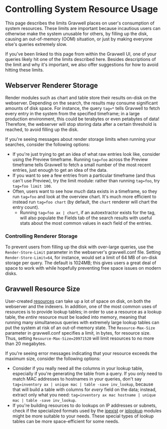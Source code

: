 # Controlling System Resource Usage

This page describes the limits Gravwell places on user's consumption of system resources. These limits are important because incautious users can otherwise make the system unusable for others, by filling up the disk, causing an out-of-memory (OOM) situation, or just by making everyone else's queries extremely slow.

If you've been linked to this page from within the Gravwell UI, one of your queries likely hit one of the limits described here. Besides descriptions of the limit and why it's important, we also offer suggestions for how to avoid hitting these limits.

## Webserver Renderer Storage

Render modules such as chart and table store their results on-disk on the webserver. Depending on the search, the results may consume significant amounts of disk space. For instance, the query `tag=*` tells Gravwell to fetch every entry in the system from the specified timeframe; in a large production environment, this could be terabytes or even petabytes of data! Therefore, the webserver will stop storing data after a certain threshold is reached, to avoid filling up the disk.

If you're seeing messages about render storage limits when running your searches, consider the following options:

* If you're just trying to get an idea of what raw entries look like, consider using the Preview timeframe. Running `tag=foo` across the Preview timeframe tells Gravwell to fetch a small number of the most recent entries, just enough to get an idea of the data.
* If you want to see a few entries from a particular timeframe (and thus can't use Preview), try the limit module: rather than running `tag=foo`, try `tag=foo limit 100`.
* Often, users want to see how *much* data exists in a timeframe, so they run `tag=foo` and look at the overview chart. It's much more efficient to instead run `tag=foo chart` (by default, the `chart` renderer will chart the entry count).
  - Running `tag=foo ax | chart`, if an autoextractor exists for the tag, will also populate the Fields tab of the search results with useful stats about the most common values in each field of the entries.

### Controlling Renderer Storage

To prevent users from filling up the disk with over-large queries, use the `Render-Store-Limit` parameter in the webserver's gravwell.conf file. Setting `Render-Store-Limit=64`, for instance, would set a limit of 64 MB of on-disk storage per query. The default is 1024MB; this gives users a great deal of space to work with while hopefully preventing free space issues on modern disks.

## Gravwell Resource Size

User-created [resources](/resources/resources) can take up a lot of space on disk, on both the webserver and the indexers. In addition, one of the most common uses of resources is to provide lookup tables; in order to use a resource as a lookup table, the *entire* resource must be loaded into memory, meaning that running many simultaneous queries with extremely large lookup tables can put the system at risk of an out-of-memory state. The `Resource-Max-Size` parameter in gravwell.conf specifies a limit, in bytes, for resource size. Thus, setting `Resource-Max-Size=20971520` will limit resources to no more than 20 megabytes.

If you're seeing error messages indicating that your resource exceeds the maximum size, consider the following options:

* Consider if you really need all the columns in your lookup table, especially if you're generating the table from a query. If you only need to match MAC addresses to hostnames in your queries, don't say `tag=inventory ax | unique mac | table -save inv_lookup`, because that will build a table with columns for *every* field on the data; instead, extract only what you need: `tag=inventory ax mac hostname | unique mac | table -save inv_lookup`.
* If you're building resources to do lookups on IP addresses or subnets, check if the specialized formats used by the [ipexist](/search/ipexist/ipexist) or [iplookup](/search/iplookup/iplookup) modules might be more suitable to your needs. These special types of lookup tables can be more space-efficient for some needs.
